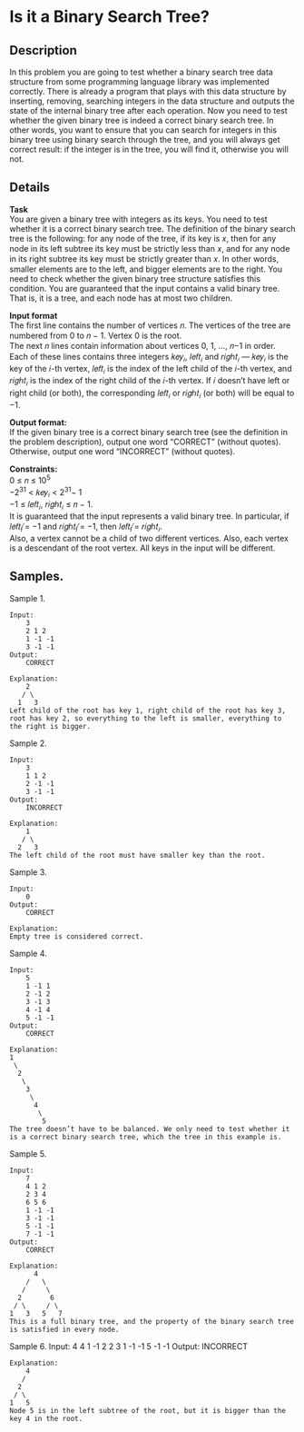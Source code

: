 # Is it a Binary Search Tree?

## Description 
In this problem you are going to test whether a binary search tree data structure from some programming language library was implemented correctly. There is already a program that plays with this data structure by inserting, removing, searching integers in the data structure and outputs the state of the internal binary tree after each operation. Now you need to test whether the given binary tree is indeed a correct binary search tree. In other words, you want to ensure that you can search for integers in this binary tree using binary search through the tree, and you will always get correct result: if the integer is in the tree, you will find it, otherwise you will not.

## Details
**Task**<br>
You are given a binary tree with integers as its keys. You need to test whether it is a correct binary search tree. The definition of the binary search tree is the following: for any node of the tree, if its key is 𝑥, then for any node in its left subtree its key must be strictly less than 𝑥, and for any node in its right subtree its key must be strictly greater than 𝑥. In other words, smaller elements are to the left, and bigger elements are to the right. You need to check whether the given binary tree structure satisfies this condition. You are guaranteed that the input contains a valid binary tree. That is, it is a tree, and each node has at most two children.

**Input format**<br> 
The first line contains the number of vertices 𝑛. The vertices of the tree are numbered from 0 to 𝑛 − 1. Vertex 0 is the root.<br>
The next 𝑛 lines contain information about vertices 0, 1, ..., 𝑛−1 in order. Each of these lines contains three integers 𝑘𝑒𝑦<sub>𝑖</sub>, 𝑙𝑒𝑓𝑡<sub>𝑖</sub> and 𝑟𝑖𝑔ℎ𝑡<sub>𝑖</sub> — 𝑘𝑒𝑦<sub>𝑖</sub> is the key of the 𝑖-th vertex, 𝑙𝑒𝑓𝑡<sub>𝑖</sub> is the index of the left child of the 𝑖-th vertex, and 𝑟𝑖𝑔ℎ𝑡<sub>𝑖</sub> is the index of the right child of the 𝑖-th vertex. If 𝑖 doesn’t have left or right child (or both), the corresponding 𝑙𝑒𝑓𝑡<sub>𝑖</sub> or 𝑟𝑖𝑔ℎ𝑡<sub>𝑖</sub> (or both) will be equal to −1.

**Output format:**<br> 
If the given binary tree is a correct binary search tree (see the definition in the problem description), output one word “CORRECT” (without quotes). Otherwise, output one word “INCORRECT” (without quotes).

**Constraints:**<br>
0 ≤ 𝑛 ≤ 10<sup>5</sup> <br>
−2<sup>31</sup> < 𝑘𝑒𝑦<sub>𝑖</sub> < 2<sup>31</sup>− 1<br> 
−1 ≤ 𝑙𝑒𝑓𝑡<sub>𝑖</sub>, 𝑟𝑖𝑔ℎ𝑡<sub>𝑖</sub> ≤ 𝑛 − 1.<br> 
It is guaranteed that the input represents a valid binary tree. In particular, if 𝑙𝑒𝑓𝑡<sub>𝑖</sub> ̸= −1 and 𝑟𝑖𝑔ℎ𝑡<sub>𝑖</sub> ̸= −1, then 𝑙𝑒𝑓𝑡<sub>𝑖</sub> ̸= 𝑟𝑖𝑔ℎ𝑡<sub>𝑖</sub>.<br>
Also, a vertex cannot be a child of two different vertices. Also, each vertex is a descendant of the root vertex. All keys in the input will be different.

## Samples.
Sample 1.

    Input:
        3
        2 1 2
        1 -1 -1
        3 -1 -1
    Output:
        CORRECT
        
    Explanation:
        2
       / \
      1   3
    Left child of the root has key 1, right child of the root has key 3, root has key 2, so everything to the left is smaller, everything to the right is bigger.

Sample 2.

    Input:
        3
        1 1 2
        2 -1 -1
        3 -1 -1
    Output:
        INCORRECT
    
    Explanation:
        1
       / \
      2   3
    The left child of the root must have smaller key than the root.

Sample 3.

    Input:
        0
    Output:
        CORRECT
    
    Explanation:
    Empty tree is considered correct.
    
Sample 4.

    Input:
        5
        1 -1 1
        2 -1 2
        3 -1 3
        4 -1 4
        5 -1 -1
    Output:
        CORRECT
    
    Explanation:
    1
     \
      2
       \
        3
         \
          4
           \
            5
    The tree doesn’t have to be balanced. We only need to test whether it is a correct binary search tree, which the tree in this example is.

Sample 5.

    Input:
        7
        4 1 2
        2 3 4
        6 5 6
        1 -1 -1
        3 -1 -1
        5 -1 -1
        7 -1 -1
    Output:
        CORRECT
    
    Explanation:
          4
        /   \
       /     \
      2       6
     / \     / \
    1   3   5   7
    This is a full binary tree, and the property of the binary search tree is satisfied in every node.

Sample 6.
    Input:
        4
        4 1 -1
        2 2 3
        1 -1 -1
        5 -1 -1
    Output:
        INCORRECT
    
    Explanation:
        4
       /
      2
     / \
    1   5
    Node 5 is in the left subtree of the root, but it is bigger than the key 4 in the root.

